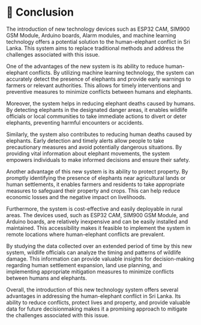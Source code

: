 # 🦣 Conclusion

The introduction of new technology devices such as ESP32 CAM, SIM900 GSM Module, Arduino boards, Alarm modules, and machine learning technology offers a potential solution to the human-elephant conflict in Sri Lanka. This system aims to replace traditional methods and address the challenges associated with this issue.

One of the advantages of the new system is its ability to reduce human-elephant conflicts. By utilizing machine learning technology, the system can accurately detect the presence of elephants and provide early warnings to farmers or relevant authorities. This allows for timely interventions and preventive measures to minimize conflicts between humans and elephants.

Moreover, the system helps in reducing elephant deaths caused by humans. By detecting elephants in the designated danger areas, it enables wildlife officials or local communities to take immediate actions to divert or deter elephants, preventing harmful encounters or accidents.

Similarly, the system also contributes to reducing human deaths caused by elephants. Early detection and timely alerts allow people to take precautionary measures and avoid potentially dangerous situations. By providing vital information about elephant movements, the system empowers individuals to make informed decisions and ensure their safety.

Another advantage of this new system is its ability to protect property. By promptly identifying the presence of elephants near agricultural lands or human settlements, it enables farmers and residents to take appropriate measures to safeguard their property and crops. This can help reduce economic losses and the negative impact on livelihoods.

Furthermore, the system is cost-effective and easily deployable in rural areas. The devices used, such as ESP32 CAM, SIM900 GSM Module, and Arduino boards, are relatively inexpensive and can be easily installed and maintained. This accessibility makes it feasible to implement the system in remote locations where human-elephant conflicts are prevalent.

By studying the data collected over an extended period of time by this new system, wildlife officials can analyze the timing and patterns of wildlife damage. This information can provide valuable insights for decision-making regarding human settlement expansion, land use planning, and implementing appropriate mitigation measures to minimize conflicts between humans and elephants.

Overall, the introduction of this new technology system offers several advantages in addressing the human-elephant conflict in Sri Lanka. Its ability to reduce conflicts, protect lives and property, and provide valuable data for future decisionmaking makes it a promising approach to mitigate the challenges associated with this issue.

